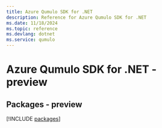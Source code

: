 ```yaml
---
title: Azure Qumulo SDK for .NET
description: Reference for Azure Qumulo SDK for .NET
ms.date: 11/18/2024
ms.topic: reference
ms.devlang: dotnet
ms.service: qumulo
---
```

# Azure Qumulo SDK for .NET - preview
## Packages - preview
[!INCLUDE [packages](qumulo-index.md)]